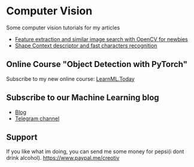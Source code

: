 # Computer Vision
Some computer vision tutorials for my articles

- [Feature extraction and similar image search with OpenCV for newbies](https://medium.com/machine-learning-world/feature-extraction-and-similar-image-search-with-opencv-for-newbies-3c59796bf774)
- [Shape Context descriptor and fast characters recognition](https://medium.com/machine-learning-world/shape-context-descriptor-and-fast-characters-recognition-c031eac726f9)

## Online Course "Object Detection with PyTorch"
Subscribe to my new online course: [LearnML.Today](http://learnml.today/)

## Subscribe to our Machine Learning blog
- [Blog](https://medium.com/machine-learning-world)
- [Telegram channel](https://t.me/ml_world)

## Support 

If you like what im doing, you can send me some money for pepsi(i dont drink alcohol).
https://www.paypal.me/creotiv
